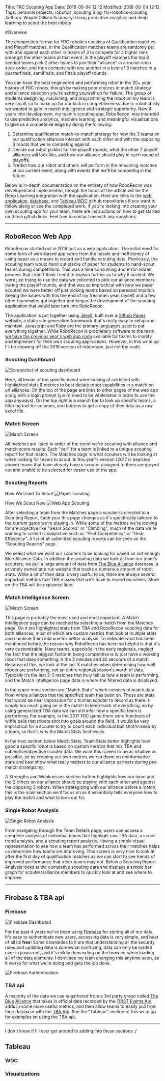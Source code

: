 Title: FRC Scouting App
Date: 2018-09-04 12:12
Modified: 2018-09-04 12:12
Tags: personal projects, robotics, scouting
Slug: frc-robotics-scouting
Authors: Wayde Gilliam
Summary: Using predictive analytics and deep learning to scout the best robots


#Overview

The competition format for FRC robotics consists of Qualification matches and Playoff matches. In the Qualification matches teams are randomly put with and against each other in teams of 3 to compete for a higher rank amongst the other teams at that event. In the playoff matches the top 8 seeded teams pick 2 other teams to join their "alliance" in a round-robin style order, and then compete with one another in a best of 3 matches in a quarterfinals, semifinals, and finals playoff rounds.

You can have the best engineered and performing robot in the 20+ year history of FRC robots, though by making poor choices in match strategy and alliance selection you're setting yourself up for failure. The group of students designing, machining, and programming the robot on my team is very small, so to make up for our lack in competitiveness due to robot ability we wanted to gain in match intelligence and strategic superiority. Now 4 years into development, my team's scouting app, RoboRecon, was intended to use predictive analytics, machine learning, and meaningful visualizations to give us a competitive edge by doing the following:

1. Determine qualification match-to-match strategy for how the 3 teams on our qualification alliances interact with each other and with the opposing 3 robots that we're competing against.
2. Decide our robot picklist for the playoff rounds, what the other 7 playoff alliances will look like, and how our alliance should play in each round of playoffs.
3. Predict how our robot and others will perform in the remaining matches at our current event, along with events that we'll be competing in the future.


Below is in-depth documentation on the entirety of how RoboRecon was developed and implemented, though the focus of the article will be the Deep Learning integration with the application. Here are links to the [web application](https://github.com/Paradox2102/RoboRecon-app), [database](https://github.com/Paradox2102/RoboRecon-db), and [Tableau WDC](https://github.com/Paradox2102/RoboRecon-wdc) github repositories if you want to follow along or see the completed work. If you're looking into creating your own scouting app for your team, there are instructions on how to get started on those github links. Feel free to contact me with any questions.

-----

## RoboRecon Web App

RoboRecon started out in 2016 just as a web application. The initial need for some form of web-based app came from the hassle and inefficiency of using paper as a means to record and handle scouting data. Previously, the scouting team would hand out stacks of paper for students to hand-scout teams during competitions. This was a time consuming and error-ridden process that I don't think I need to explain further as to why it sucked. We were just trying to use the data we collected to pick our alliance members during the playoff rounds, and that was so impractical with how we paper scouted we were better off just picking teams based on personal intuition. Seeing the issues with this the end of my freshmen year, myself and a few other teammates got together and began the development of the scouting application that would later turn into RoboRecon.

The application is put together using [Jekyll](https://jekyllrb.com/), built over a [Github Pages](https://pages.github.com) website, a static site generation framework that's really easy to setup and maintain. Javascript and Ruby are the primary languages used to put everything together. While RoboRecon is proprietary software to the team, [we have the previous year's web app code](https://github.com/Paradox2102/RoboRecon-app) available for teams to modify and implement for their own scouting applications. However, in this write up I'll be showing off the 2018 version of roborecon, just not the code.

### Scouting Dashboard
![Screenshot of scouting dashboard](images/scouting_app/scouting_dashboard.png)

Here, all teams of the specific event were looking at are listed with highlighted stats & metrics to best dictate robot capabilities in a match on on alliances. On the top of the page are links to other pages of the web app along with a login prompt (you'd need to be whitelisted in order to use the app anyways). On the top right is a search bar to look up specific teams, a filtering tool for columns, and buttons to get a copy of they data as a raw excel file.

### Match Screen

![Match Screen](images/scouting_app/matches.png)

All matches are listed in order of the event we're scouting with alliance and match score results. Each "cell" for a team is linked to a unique scouting report for that match. The Matches page is what scouters will be looking at when looking for teams to scout. In this year's version (2017 is depicted above) teams that have already have a scouter assigned to them are grayed out and unable to be selected for easier use of the app.

### Scouting Reports

How We Used To Scout
![Paper scouting](images/scouting_app/old_scouting.png)

How We Scout Now
![Web App Scouting](images/scouting_app/new_scouting.png) 

After selecting a team from the Matches page a scouter is directed to a Scouting Report. Each year this page changes as it's specifically tailored to the current game we're playing in. While some of the metrics we're looking for are objective like "Gears Scored" or "Climbing", much of the data we're wanting to collect is subjective such as "Pilot Competency" or "Gear Efficiency". A list of all submitted scouting reports can be seen on the "Scouting Reports" page.

We select what we want our scouters to be looking for based on not enough Blue Alliance Data. In addition the scouting data we look at from our team's scouters, we pull a large amount of data from [The Blue Alliance](https://www.thebluealliance.com) database, a privately owned and run website that tracks a numerous amount of robot stats. While a lot of their data is very useful to us, there are always several important metrics that TBA misses that we'll have to record ourselves. More on the TBA will be explained later.

### Match Intelligence Screen

![Match Screen](images/scouting_app/match_intel.png)

This page is probably the most used and most important. A Match Intelligence page can be reached by selecting a match from the Matches page. On it are highlighted stats from TBA and RoboRecon scouting data for both alliances, most of which are custom metrics that look at multiple stats and combine them into one for better analysis. To reiterate what has been mentioned before,the reason why RoboRecon has been so helpful is that it's very customizable. Many teams, especially in the early regionals, neglect the fact that the biggest factor in being competitive is to just have a working robot that does something in the 2 minutes and 30 seconds of a match. Because of this, we look at the last X matches when determining how well robots are performing, not an entire regional/season's worth of data. Typically it’s the last 2-3 matches that truly tell us how a team is performing, and the Match Intelligence page data is where the filtered data is displayed.

In the upper most section are "Match Stats" which consists of match data from whole alliances that the specified team has been on. These are stats that would be near impossible for a human scouter to record as there is simply too much going on in the match to keep track of everything, so by using generalized TBA data we can still infer how a specific team is performing. For example, in the 2017 FRC game there were hundreds of wiffle balls that robots shot into goals around the field. It would be very impractical for a scouter to try to count each individual ball shot/missed by a team, so that's why the Match Stats field exists.

In the next section below Match Stats, Team Stats better highlights how good a specific robot is based on custom metrics that mix TBA and subjective/objective scouter data. We want this screen to be as intuitive as possible, so by creating our own metrics we cut down on uninformative stats and best show what really matters to our alliance partners during pre-match strategizing.

A Strengths and Weaknesses section further highlights how our team and the 2 others on our alliance should be playing with each other and against the opposing 3 robots. When strategizing with our alliance before a match, this is the main section we'll focus on as it essentially tells everyone how to play the match and what to look out for.

### Single Robot Analysis

![Single Robot Analysis](images/scouting_app/team_stats.png)

From navigating through the Team Details page, users can access a complete analysis of individual teams that highlight raw TBA data, a score trend analysis, and a scouting report analysis. Having a simple visual representation to see how a team has performed across their matches helps us determine how teams are improving. This screen is very nice to look at after the first day of qualification matches as we can start to see trends of improved performance that other teams may not. Below a Scouting Report Analysis looks at the cumulative scouting data and displays a simple bar graph for scouters/alliance members to quickly look at and see where to improve.

---

## Firebase & TBA api

### Firebase

![Firebase Dashboard](images/scouting_app/firebase_dashboard.png)

For the past 4 years we've been using [Firebase](https://firebase.google.com) for storing all of our data. It's easy to authenticate new users, accessing data is very simple, and best of all its __free__! Some downsides to it are that understanding all the security rules and updating data is somewhat confusing, data can only be loaded over in javascript, and it's mildly demanding on the browser when loading all of the data elements. I don't see my team changing this anytime soon, as it works for what we're doing and gets the job done.

![Firebase Authentication](images/scouting_app/firebase_auth.png)


### TBA api

A majority of the data we use is gathered from a 3rd party group called [The Blue Alliance](https://www.thebluealliance.com) that takes in official data recorded by the [FIRST Events Api](https://frcevents2.docs.apiary.io/#reference/match-results/event-match-results), adds in some more useful metrics, and then allow teams to easily pull from their database with the [TBA Api](https://www.thebluealliance.com/apidocs/v3). See the "Tableau" section of this write up for examples on using the TBA api.

---

I don't know if I'll ever get around to adding into these sections :/

## Tableau
### WDC
### Visualizations


